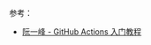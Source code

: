 参考：
* [阮一峰 - GitHub Actions 入门教程](https://www.ruanyifeng.com/blog/2019/09/getting-started-with-github-actions.html)